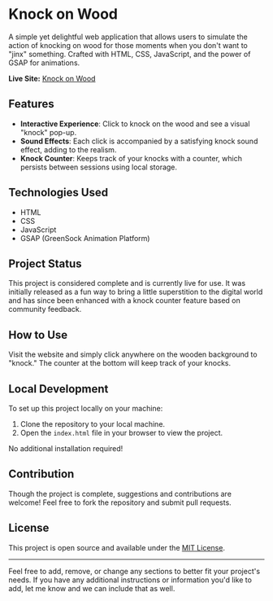 # Knock on Wood

A simple yet delightful web application that allows users to simulate the action of knocking on wood for those moments when you don't want to "jinx" something. Crafted with HTML, CSS, JavaScript, and the power of GSAP for animations.

**Live Site:** [Knock on Wood](https://knock-on-wood.netlify.app)

## Features

- **Interactive Experience**: Click to knock on the wood and see a visual "knock" pop-up.
- **Sound Effects**: Each click is accompanied by a satisfying knock sound effect, adding to the realism.
- **Knock Counter**: Keeps track of your knocks with a counter, which persists between sessions using local storage.

## Technologies Used

- HTML
- CSS
- JavaScript
- GSAP (GreenSock Animation Platform)

## Project Status

This project is considered complete and is currently live for use. It was initially released as a fun way to bring a little superstition to the digital world and has since been enhanced with a knock counter feature based on community feedback.

## How to Use

Visit the website and simply click anywhere on the wooden background to "knock." The counter at the bottom will keep track of your knocks.

## Local Development

To set up this project locally on your machine:

1. Clone the repository to your local machine.
2. Open the `index.html` file in your browser to view the project.

No additional installation required!

## Contribution

Though the project is complete, suggestions and contributions are welcome! Feel free to fork the repository and submit pull requests.

## License

This project is open source and available under the [MIT License](LICENSE).

---

Feel free to add, remove, or change any sections to better fit your project's needs. If you have any additional instructions or information you'd like to add, let me know and we can include that as well.
